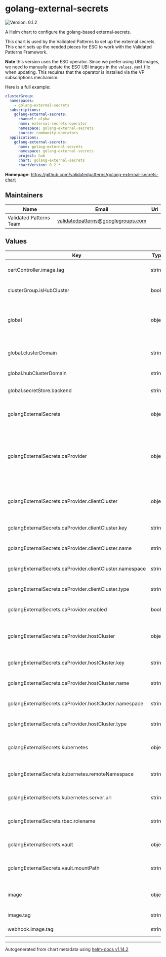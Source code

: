 # golang-external-secrets

![Version: 0.1.2](https://img.shields.io/badge/Version-0.1.2-informational?style=flat-square)

A Helm chart to configure the golang-based external-secrets.

This chart is used by the Validated Patterns to set up the external secrets. This chart
sets up the needed pieces for ESO to work with the Validated Patterns Framework.

**Note** this version uses the ESO operator. Since we prefer using UBI images, we need
to manually update the ESO UBI images in the `values.yaml` file when updating.
This requires that the operator is installed via the VP subscriptions mechanism.

Here is a full example:
```yaml
clusterGroup:
  namespaces:
    - golang-external-secrets
  subscriptions:
    golang-external-secrets:
      channel: alpha
      name: external-secrets-operator
      namespace: golang-external-secrets
      source: community-operators
  applications:
    golang-external-secrets:
      name: golang-external-secrets
      namespace: golang-external-secrets
      project: hub
      chart: golang-external-secrets
      chartVersion: 0.2.*
```

**Homepage:** <https://github.com/validatedpatterns/golang-external-secrets-chart>

## Maintainers

| Name | Email | Url |
| ---- | ------ | --- |
| Validated Patterns Team | <validatedpatterns@googlegroups.com> |  |

## Values

| Key | Type | Default | Description |
|-----|------|---------|-------------|
| certController.image.tag | string | `"v0.10.4-ubi"` | Tag for the ESO certController image |
| clusterGroup.isHubCluster | bool | `true` | The variable that defines when a cluster is the HUB |
| global | object | depends on the individual settings | The global namespace containes some globally used variables used in patterns |
| global.clusterDomain | string | `"foo.example.com"` | The DNS entry for the cluster the chart is being rendered on |
| global.hubClusterDomain | string | `"hub.example.com"` | The DNS entry for the hub cluster |
| global.secretStore.backend | string | `"vault"` | The backend of ESO being used in the pattern |
| golangExternalSecrets | object | depends on the individual settings | Dictionary of all the settings to configure this chart |
| golangExternalSecrets.caProvider | object | depends on the individual settings | This controls how ESO connects to vault and it allows to specify where the public key of the CA that signed the API endpoint to talke to the vault |
| golangExternalSecrets.caProvider.clientCluster | object | depends on the individual settings | Where to fetch the CA that signed the vault API endpoint when on a spoke cluster |
| golangExternalSecrets.caProvider.clientCluster.key | string | `"hub-kube-root-ca.crt"` | Key of object where the CA is stored |
| golangExternalSecrets.caProvider.clientCluster.name | string | `"hub-ca"` | Name of object where the CA is stored |
| golangExternalSecrets.caProvider.clientCluster.namespace | string | `"golang-external-secrets"` | Namespace of object where the CA is stored |
| golangExternalSecrets.caProvider.clientCluster.type | string | `"Secret"` | Type of object where the CA is stored |
| golangExternalSecrets.caProvider.enabled | bool | `true` | When set to true this uses a custom CA to talk to vault |
| golangExternalSecrets.caProvider.hostCluster | object | depends on the individual settings | Where to fetch the CA that signed the vault API endpoint when on the hub cluster |
| golangExternalSecrets.caProvider.hostCluster.key | string | `"ca.crt"` | Key of object where the CA is stored |
| golangExternalSecrets.caProvider.hostCluster.name | string | `"kube-root-ca.crt"` | Name of object where the CA is stored |
| golangExternalSecrets.caProvider.hostCluster.namespace | string | `"golang-external-secrets"` | Namespace of object where the CA is stored |
| golangExternalSecrets.caProvider.hostCluster.type | string | `"ConfigMap"` | Type of object where the CA is stored |
| golangExternalSecrets.kubernetes | object | depends on the individual settings | Settings relevant when using the kubernetes backend |
| golangExternalSecrets.kubernetes.remoteNamespace | string | `"validated-patterns-secrets"` | The remote namespace used in the ClusterSecretStore |
| golangExternalSecrets.kubernetes.server.url | string | `"https://kubernetes.default"` | The URL used in the ClusterSecretStore |
| golangExternalSecrets.rbac.rolename | string | `"hub-role"` | The name of the vault role when connecting to the vault from the hub |
| golangExternalSecrets.vault | object | depends on the individual settings | Some vault configuration entries |
| golangExternalSecrets.vault.mountPath | string | `"hub"` | The vault secrets' path when connecting to it from the hub |
| image | object | depends on the individual settings | A few settings containing which images are being used |
| image.tag | string | `"v0.10.4-ubi"` | Tag for the ESO main image |
| webhook.image.tag | string | `"v0.10.4-ubi"` | Tag for the ESO webhook image |

----------------------------------------------
Autogenerated from chart metadata using [helm-docs v1.14.2](https://github.com/norwoodj/helm-docs/releases/v1.14.2)
